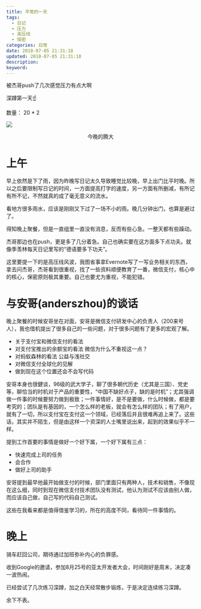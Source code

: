```yaml
---
title: 平常的一天
tags:
  - 日记
  - 压力
  - 高压线
  - 保密
categories: 日常
date: 2018-07-05 21:31:18
updated: 2018-07-05 21:31:18
description:    
keyword:
---
```



被杰哥push了几次感觉压力有点大啊

深蹲第一天☝️  

数量： 20 * 2


![](https://ws4.sinaimg.cn/large/006tNc79gy1fszbm9bjitj31kw16o4hj.jpg)

<center>今晚的腾大</center>

<!-- more -->


# 上午

早上依然是下了雨，因为昨晚写日记太久导致睡觉比较晚，早上出门比平时晚。所以之后要限制写日记的时间，一方面提高打字的速度，另一方面有所删减，有所记有所不记，不然就真的成了毫无意义的流水。


看地方很多雨水，应该是刚刚又下过了一场不小的雨。晚几分钟出门，也算是避过了。

得知晚上聚餐，但是一直组里一直没有消息，反而有些心急。一整天都有些躁动。

杰哥那边也在push，更是多了几分着急。自己也确实要在这方面多下点功夫。就像季羡林每天日记里写的“德语要多下功夫”。

这里要提一下的是高压线风波，我图省事拿Evernote写了一写业务相关的东西，拿去问杰哥，杰哥看到很重视，找了一些资料顺便教育了一番，微信支付，核心中的核心，保密原则极其重要。自己也要尤为重视，不能犯错。

# 与安哥(anderszhou)的谈话

晚上聚餐的时候安哥坐在对面，安哥是微信支付研发中心的负责人（200来号人），我也借机提出了很多自己的一些问题，对于很多问题有了更多的宏观了解。


- 关于支付宝和微信支付的看法
- 对支付宝推出的余额宝的看法 微信为什么不重视这一点？
- 对蚂蚁森林的看法 公益与浅社交
- 对微信支付全球化的见解
- 做到现在这个位置还会不会写代码


安哥本身也很健谈，96级的武大学子，聊了很多朝代历史（尤其是三国）、党史等，聊恰当的时机对于产品的重要性，“中国不缺好点子，缺的是时机”；尤其强调做一件事的时候要努力做到极致；一件事情好，是不是要做，什么时候做，都是要考究的；团队是有基因的，一个怎么样的老板，就会有怎么样的团队；有了用户，就有了一切，所以支付宝在支付这一个领域，已经落后并且很难再追上来了。这些话，其实并不陌生，但是由这样一个资深的人士嘴里说出来，起到的效果似乎不一样。

提到工作首要的事情是做好一个好下属，一个好下属有三点：


- 快速完成上司的任务
- 会合作
- 做好上司的助手

安哥提到最早他最开始做支付的时候，部门里面只有两种人，技术和销售，不像现在这么细，同时到现在微信支付技术团队没有测试，他认为测试不应该由别人做，而应该自己做，自己写的代码自己测试。


这些在我看来都是值得借鉴学习的，所在的高度不同，看待同一件事情的。

# 晚上

骑车赶回公司，期待通过加班弥补内心的负罪感。

收到Google的邀请，参加8月25号的亚太开发者大会，时间刚好是周末，决定凑一波热闹。

已经尝试了几次练习深蹲，加之白天经常散步锻炼，于是决定连续练习深蹲。


余下不表。


